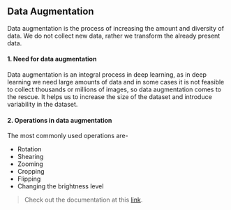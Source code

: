 ## Data Augmentation
Data augmentation is the process of increasing the amount and diversity of data. We do not collect new data, rather we transform the already present data.

#### 1. Need for data augmentation
Data augmentation is an integral process in deep learning, as in deep learning we need large amounts of data and in some cases it is not feasible to collect thousands or millions of images, so data augmentation comes to the rescue. It helps us to increase the size of the dataset and introduce variability in the dataset.

#### 2. Operations in data augmentation
The most commonly used operations are-
- Rotation
- Shearing
- Zooming
- Cropping
- Flipping
- Changing the brightness level

> Check out the documentation at this [link](https://www.tensorflow.org/api_docs/python/tf/keras/preprocessing/image/ImageDataGenerator).
